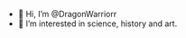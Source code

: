 - 👋 Hi, I’m @DragonWarriorr
- 👀 I’m interested in science, history and art.
<!---
DragonWarriorr/DragonWarriorr is a ✨ special ✨ repository because its `README.md` (this file) appears on your GitHub profile.
You can click the Preview link to take a look at your changes.
--->
